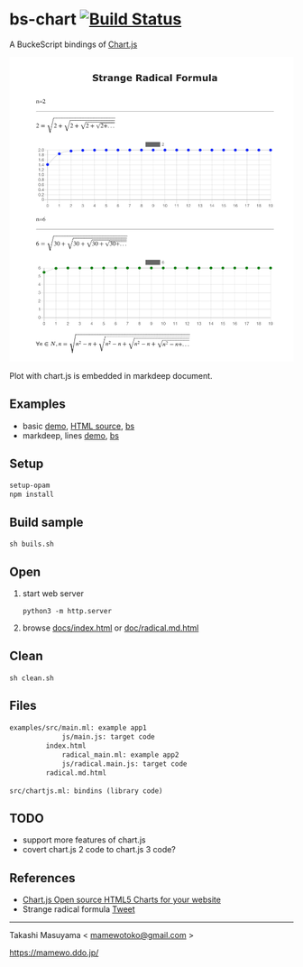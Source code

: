 bs-chart [![Build Status](https://travis-ci.com/mamewotoko/bs-chart.svg?branch=master)](https://travis-ci.com/mamewotoko/bs-chart)
==================

A BuckeScript bindings of [Chart.js](https://www.chartjs.org/)

![](image/md_chartjs.png)

Plot with chart.js is embedded in markdeep document.

Examples
--------
* basic [demo](https://mamewotoko.github.io/bs-chart/examples/), [HTML source](examples/index.html), [bs](./src/main.ml)
* markdeep, lines [demo](https://mamewotoko.github.io/bs-chart/examples/radical.md.html),  [bs](./src/radical_main.ml)

Setup
------

```
setup-opam
npm install
```

Build sample
--------------

```
sh buils.sh
```

Open
-----

1. start web server

    ```
    python3 -m http.server
    ```

2. browse [docs/index.html](http://localhost:8000/docs/) or [doc/radical.md.html](http://localhost:8000/docs/radical.md.html)

Clean
-----

```
sh clean.sh
```

Files
-------

```
examples/src/main.ml: example app1
             js/main.js: target code
         index.html
             radical_main.ml: example app2
             js/radical.main.js: target code
         radical.md.html

src/chartjs.ml: bindins (library code)
```

TODO
----------

* support more features of chart.js
* covert chart.js 2 code to chart.js 3 code?

References
----------

* [Chart.js Open source HTML5 Charts for your website](https://www.chartjs.org/)
* Strange radical formula [Tweet](https://twitter.com/pickover/status/1272696555338940426)

----
Takashi Masuyama < mamewotoko@gmail.com >

https://mamewo.ddo.jp/
